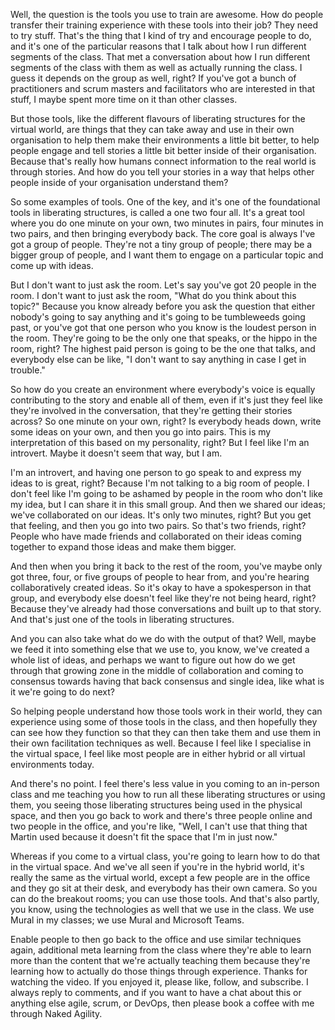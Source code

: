 Well, the question is the tools you use to train are awesome. How do people transfer their training experience with these tools into their job? They need to try stuff. That's the thing that I kind of try and encourage people to do, and it's one of the particular reasons that I talk about how I run different segments of the class. That met a conversation about how I run different segments of the class with them as well as actually running the class. I guess it depends on the group as well, right? If you've got a bunch of practitioners and scrum masters and facilitators who are interested in that stuff, I maybe spent more time on it than other classes. 

But those tools, like the different flavours of liberating structures for the virtual world, are things that they can take away and use in their own organisation to help them make their environments a little bit better, to help people engage and tell stories a little bit better inside of their organisation. Because that's really how humans connect information to the real world is through stories. And how do you tell your stories in a way that helps other people inside of your organisation understand them?

So some examples of tools. One of the key, and it's one of the foundational tools in liberating structures, is called a one two four all. It's a great tool where you do one minute on your own, two minutes in pairs, four minutes in two pairs, and then bringing everybody back. The core goal is always I've got a group of people. They're not a tiny group of people; there may be a bigger group of people, and I want them to engage on a particular topic and come up with ideas. 

But I don't want to just ask the room. Let's say you've got 20 people in the room. I don't want to just ask the room, "What do you think about this topic?" Because you know already before you ask the question that either nobody's going to say anything and it's going to be tumbleweeds going past, or you've got that one person who you know is the loudest person in the room. They're going to be the only one that speaks, or the hippo in the room, right? The highest paid person is going to be the one that talks, and everybody else can be like, "I don't want to say anything in case I get in trouble."

So how do you create an environment where everybody's voice is equally contributing to the story and enable all of them, even if it's just they feel like they're involved in the conversation, that they're getting their stories across? So one minute on your own, right? Is everybody heads down, write some ideas on your own, and then you go into pairs. This is my interpretation of this based on my personality, right? But I feel like I'm an introvert. Maybe it doesn't seem that way, but I am. 

I'm an introvert, and having one person to go speak to and express my ideas to is great, right? Because I'm not talking to a big room of people. I don't feel like I'm going to be ashamed by people in the room who don't like my idea, but I can share it in this small group. And then we shared our ideas; we've collaborated on our ideas. It's only two minutes, right? But you get that feeling, and then you go into two pairs. So that's two friends, right? People who have made friends and collaborated on their ideas coming together to expand those ideas and make them bigger.

And then when you bring it back to the rest of the room, you've maybe only got three, four, or five groups of people to hear from, and you're hearing collaboratively created ideas. So it's okay to have a spokesperson in that group, and everybody else doesn't feel like they're not being heard, right? Because they've already had those conversations and built up to that story. And that's just one of the tools in liberating structures. 

And you can also take what do we do with the output of that? Well, maybe we feed it into something else that we use to, you know, we've created a whole list of ideas, and perhaps we want to figure out how do we get through that growing zone in the middle of collaboration and coming to consensus towards having that back consensus and single idea, like what is it we're going to do next? 

So helping people understand how those tools work in their world, they can experience using some of those tools in the class, and then hopefully they can see how they function so that they can then take them and use them in their own facilitation techniques as well. Because I feel like I specialise in the virtual space, I feel like most people are in either hybrid or all virtual environments today. 

And there's no point. I feel there's less value in you coming to an in-person class and me teaching you how to run all these liberating structures or using them, you seeing those liberating structures being used in the physical space, and then you go back to work and there's three people online and two people in the office, and you're like, "Well, I can't use that thing that Martin used because it doesn't fit the space that I'm in just now." 

Whereas if you come to a virtual class, you're going to learn how to do that in the virtual space. And we've all seen if you're in the hybrid world, it's really the same as the virtual world, except a few people are in the office and they go sit at their desk, and everybody has their own camera. So you can do the breakout rooms; you can use those tools. And that's also partly, you know, using the technologies as well that we use in the class. We use Mural in my classes; we use Mural and Microsoft Teams. 

Enable people to then go back to the office and use similar techniques again, additional meta learning from the class where they're able to learn more than the content that we're actually teaching them because they're learning how to actually do those things through experience. Thanks for watching the video. If you enjoyed it, please like, follow, and subscribe. I always reply to comments, and if you want to have a chat about this or anything else agile, scrum, or DevOps, then please book a coffee with me through Naked Agility.